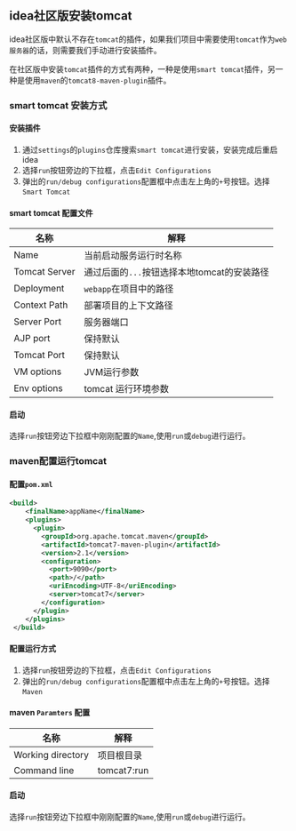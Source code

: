 ## idea社区版安装tomcat

idea社区版中默认不存在`tomcat`的插件，如果我们项目中需要使用`tomcat`作为`web服务器`的话，则需要我们手动进行安装插件。

在社区版中安装`tomcat`插件的方式有两种，一种是使用`smart tomcat`插件，另一种是使用`maven`的`tomcat8-maven-plugin`插件。

### smart tomcat 安装方式

#### 安装插件

1. 通过`settings`的`plugins`仓库搜索`smart tomcat`进行安装，安装完成后重启idea
2. 选择`run`按钮旁边的下拉框，点击`Edit Configurations`
3. 弹出的`run/debug configurations`配置框中点击左上角的`+`号按钮。选择`Smart Tomcat`

#### smart tomcat 配置文件

| 名称          | 解释                                        |
| ------------- | ------------------------------------------- |
| Name          | 当前启动服务运行时名称                      |
| Tomcat Server | 通过后面的`...`按钮选择本地tomcat的安装路径 |
| Deployment    | `webapp`在项目中的路径                      |
| Context Path  | 部署项目的上下文路径                        |
| Server Port   | 服务器端口                                  |
| AJP port      | 保持默认                                    |
| Tomcat Port   | 保持默认                                    |
| VM options    | JVM运行参数                                 |
| Env options   | tomcat 运行环境参数                         |

#### 启动

选择`run`按钮旁边下拉框中刚刚配置的`Name`,使用`run`或`debug`进行运行。

### maven配置运行tomcat

#### 配置`pom.xml`

```xml
<build> 
    <finalName>appName</finalName> 
    <plugins> 
      <plugin> 
        <groupId>org.apache.tomcat.maven</groupId> 
        <artifactId>tomcat7-maven-plugin</artifactId> 
        <version>2.1</version> 
        <configuration> 
          <port>9090</port> 
          <path>/</path> 
          <uriEncoding>UTF-8</uriEncoding> 
          <server>tomcat7</server> 
        </configuration> 
      </plugin> 
    </plugins> 
 </build> 
```

#### 配置运行方式

1. 选择`run`按钮旁边的下拉框，点击`Edit Configurations`
2. 弹出的`run/debug configurations`配置框中点击左上角的`+`号按钮。选择`Maven`

#### maven `Paramters` 配置

| 名称              | 解释        |
| ----------------- | ----------- |
| Working directory | 项目根目录  |
| Command line      | tomcat7:run |

#### 启动

选择`run`按钮旁边下拉框中刚刚配置的`Name`,使用`run`或`debug`进行运行。